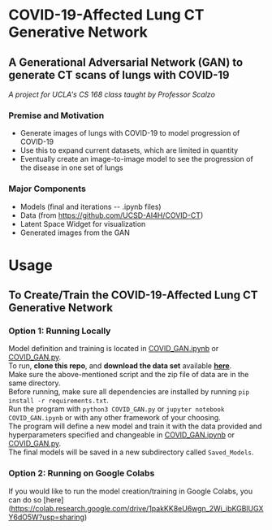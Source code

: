 # COVID-19-Affected Lung CT Generative Network

## A Generational Adversarial Network (GAN) to generate CT scans of lungs with COVID-19

*A project for UCLA's CS 168 class taught by Professor Scalzo*

### Premise and Motivation
- Generate images of lungs with COVID-19 to model progression of COVID-19
- Use this to expand current datasets, which are limited in quantity
- Eventually create an image-to-image model to see the progression of the disease in one set of lungs

### Major Components
- Models (final and iterations -- .ipynb files)
- Data (from https://github.com/UCSD-AI4H/COVID-CT)
- Latent Space Widget for visualization
- Generated images from the GAN

# Usage
## To Create/Train the COVID-19-Affected Lung CT Generative Network
### Option 1: Running Locally
Model definition and training is located in [COVID_GAN.ipynb](https://github.com/jcgubbi/COVID-19-Affected-Lung-CT-Generative-Network/blob/master/COVID_GAN.ipynb) or [COVID_GAN.py](https://github.com/jcgubbi/COVID-19-Affected-Lung-CT-Generative-Network/blob/master/COVID_GAN.py).  
To run, **clone this repo**, and **download the data set** available **[here](https://drive.google.com/drive/folders/1ESqVMTe4f85d9Sk5GHlsxbI8U770WLOc?usp=sharing)**.  
Make sure the above-mentioned script and the zip file of data are in the same directory.   
Before running, make sure all dependencies are installed by running `pip install -r requirements.txt`.  
Run the program with `python3 COVID_GAN.py` or `jupyter notebook COVID_GAN.ipynb` or with any other framework of your choosing.  
The program will define a new model and train it with the data provided and hyperparameters specified and changeable in [COVID_GAN.ipynb](https://github.com/jcgubbi/COVID-19-Affected-Lung-CT-Generative-Network/blob/master/COVID_GAN.ipynb) or [COVID_GAN.py](https://github.com/jcgubbi/COVID-19-Affected-Lung-CT-Generative-Network/blob/master/COVID_GAN.py).  
The final models will be saved in a new subdirectory called `Saved_Models`.  
### Option 2: Running on Google Colabs
If you would like to run the model creation/training in Google Colabs, you can do so [here] (https://colab.research.google.com/drive/1pakKK8eU6wgn_2Wi_ibKGBlUGXY6dO5W?usp=sharing)
